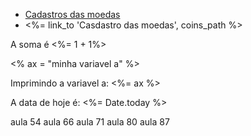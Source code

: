 <ul>
    <li>
        <a href="/coins">Cadastros das moedas</a>
    </li>
    <li>
        <%= link_to 'Casdastro das moedas', coins_path %>
    </li>
</ul>

<p> A soma é <%= 1 + 1%> </p>
<% ax = "minha variavel a" %>
<p> Imprimindo a variavel a: <%= ax %> </p>
<p> A data de hoje é: <%= Date.today %> </p>





aula 54
aula 66
aula 71
aula 80
aula 87

